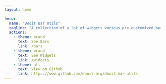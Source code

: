 ```yaml
---
layout: home

hero:
  name: "Dooit Bar Utils"
  tagline: "A collection of a lot of widgets various pre-customized bars for Dooit"
  actions:
    - theme: brand
      text: See Bars
      link: /bars
    - theme: brand
      text: See Widgets
      link: /widgets
    - theme: alt
      text: View on Github
      link: https://www.github.com/dooit-org/dooit-bar-utils
---
```


